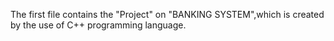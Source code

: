 The first file contains the "Project" on "BANKING SYSTEM",which is created by the use of C++ programming language.
